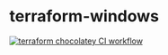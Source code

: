 # terraform-windows

[![terraform chocolatey CI workflow](https://github.com/githubfoam/terraform-windows/actions/workflows/choco-workflow.yml/badge.svg?branch=main)](https://github.com/githubfoam/terraform-windows/actions/workflows/choco-workflow.yml)
